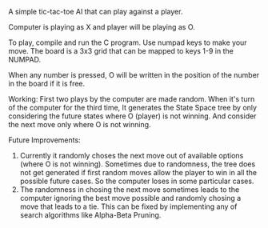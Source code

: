 A simple tic-tac-toe AI that can play against a player. 


Computer is playing as X and player will be playing as O. 

To play, compile and run the C program.
Use numpad keys to make your move.
The board is a 3x3 grid that can be mapped to keys 1-9 in the NUMPAD.

When any number is pressed, O will be written in the position of the number in the board if it is free.



Working:
    First two plays by the computer are made random. When it's turn of the computer for the third time, 
It generates the State Space tree by only considering the future states where O (player) is not winning. 
And consider the next move only where O is not winning. 

Future Improvements:
   1) Currently it randomly choses the next move out of available options (where O is not winning). 
Sometimes due to randomness, the tree does not get generated if first random moves allow the player to win in all the possible future cases.
So the computer loses in some particular cases.
   2) The randomness in chosing the next move sometimes leads to the computer ignoring the best move possible and randomly chosing a move that leads to a tie. 
This can be fixed by implementing any of search algorithms like Alpha-Beta Pruning. 
